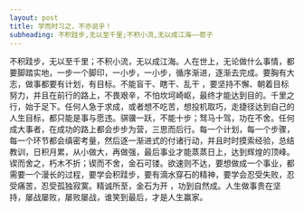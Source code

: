 ```yaml
---
layout: post
title: 学而时习之，不亦说乎！
subheading: 不积跬步,无以至千里;不积小流,无以成江海——荀子
---
```


不积跬步，无以至千里；不积小流，无以成江海。人在世上，无论做什么事情，都要脚踏实地，一步一个脚印，一小步，一小步，循序渐进，逐渐去完成。要胸有大志，做事都要有计划，有目标。不能盲干、瞎干、乱干 ，要坚持不懈、朝着目标努力，并且在前行的路上，不畏艰辛，不怕坎坷崎岖，最终才能达到目的。千里之行，始于足下。任何人急于求成，或者想不吃苦，想投机取巧，走捷径达到自己的人生目标，都只能是事与愿违。骐骥一跃，不能十步；驽马十驾，功在不舍。任何成大事者，在成功的路上都会步步为营，三思而后行。每一个计划，每一个步骤，每一个环节都会缜密考量，然后逐一渐进式的付诸行动，并且时时摸索经验，总结教训，日积月累，从小做大，再做强，最后事业才能蒸蒸日上，达到辉煌的顶峰。锲而舍之，朽木不折；锲而不舍，金石可镂。欲速则不达，要想做成一个事业，都需要一个漫长的过程，要学会积跬步，要有滴水穿石的精神，要学会忍受失败，忍受痛苦，忍受孤独寂寞。精诚所至，金石为开 ，功到自然成。人生做事贵在坚持，屡战屡败，屡败屡战，谁笑到最后，才是人生赢家。


